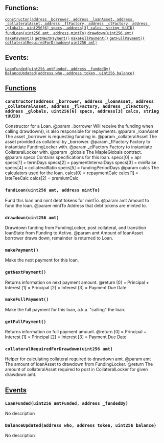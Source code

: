 

## Functions:
[`constructor(address _borrower, address _loanAsset, address _collateralAsset, address _flFactory, address _clFactory, address _globals, uint256[6] specs, address[3] calcs, string tUUID)`](#Loan-constructor-address-address-address-address-address-address-uint256-6--address-3--string-)
[`fundLoan(uint256 amt, address mintTo)`](#Loan-fundLoan-uint256-address-)
[`drawdown(uint256 amt)`](#Loan-drawdown-uint256-)
[`makePayment()`](#Loan-makePayment--)
[`getNextPayment()`](#Loan-getNextPayment--)
[`makeFullPayment()`](#Loan-makeFullPayment--)
[`getFullPayment()`](#Loan-getFullPayment--)
[`collateralRequiredForDrawdown(uint256 amt)`](#Loan-collateralRequiredForDrawdown-uint256-)

## Events:
[`LoanFunded(uint256 amtFunded, address _fundedBy)`](#Loan-LoanFunded-uint256-address-)
[`BalanceUpdated(address who, address token, uint256 balance)`](#Loan-BalanceUpdated-address-address-uint256-)

## <u>Functions</u>

### `constructor(address _borrower, address _loanAsset, address _collateralAsset, address _flFactory, address _clFactory, address _globals, uint256[6] specs, address[3] calcs, string tUUID)`
Constructor for a Loan.
        @param  _borrower        Will receive the funding when calling drawdown(), is also responsible for repayments.
        @param  _loanAsset       The asset _borrower is requesting funding in.
        @param  _collateralAsset The asset provided as collateral by _borrower.
        @param  _flFactory       Factory to instantiate FundingLocker with.
        @param  _clFactory       Factory to instantiate CollateralLocker with.
        @param  _globals         The MapleGlobals contract.
        @param  specs            Contains specifications for this loan.
                specs[0] = apr
                specs[1] = termDays
                specs[2] = paymentIntervalDays
                specs[3] = minRaise
                specs[4] = collateralRatio
                specs[5] = fundingPeriodDays
        @param  calcs            The calculators used for the loan.
                calcs[0] = repaymentCalc
                calcs[1] = lateFeeCalc
                calcs[2] = premiumCalc

### `fundLoan(uint256 amt, address mintTo)`
Fund this loan and mint debt tokens for mintTo.
        @param  amt    Amount to fund the loan.
        @param  mintTo Address that debt tokens are minted to.

### `drawdown(uint256 amt)`
Drawdown funding from FundingLocker, post collateral, and transition loanState from Funding to Active.
        @param  amt Amount of loanAsset borrower draws down, remainder is returned to Loan.

### `makePayment()`
Make the next payment for this loan.

### `getNextPayment()`
Returns information on next payment amount.
        @return [0] = Principal + Interest
                [1] = Principal 
                [2] = Interest
                [3] = Payment Due Date

### `makeFullPayment()`
Make the full payment for this loan, a.k.a. "calling" the loan.

### `getFullPayment()`
Returns information on full payment amount.
        @return [0] = Principal + Interest
                [1] = Principal 
                [2] = Interest
                [3] = Payment Due Date

### `collateralRequiredForDrawdown(uint256 amt)`
Helper for calculating collateral required to drawdown amt.
        @param  amt The amount of loanAsset to drawdown from FundingLocker.
        @return The amount of collateralAsset required to post in CollateralLocker for given drawdown amt.

## <u>Events</u>

### `LoanFunded(uint256 amtFunded, address _fundedBy)`
No description

### `BalanceUpdated(address who, address token, uint256 balance)`
No description
